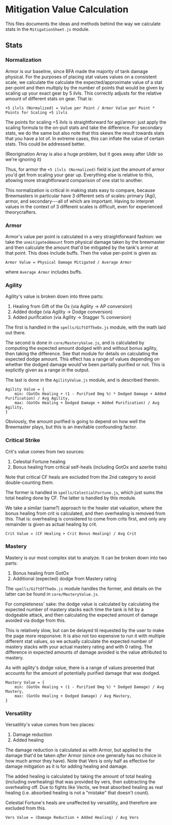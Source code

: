 # Mitigation Value Calculation

This files documents the ideas and methods behind the way we calculate stats in
the `MitigationSheet.js` module.

## Stats

### Normalization

Armor is our baseline, since BFA made the majority of tank damage physical.
For the purposes of placing stat values values on a consistent scale, we
calculate the calculate the expected/approximate value of a stat per-point and
then multiply by the number of points that would be given by scaling up your
exact gear by 5 ilvls. This correctly adjusts for the relative amount of
different stats on gear. That is:

```
+5 ilvls (Normalized) = Value per Point / Armor Value per Point * Points for Scaling +5 ilvls
```

The points for scaling +5 ilvls is straightforward for agi/armor: just apply
the scaling formula to the on-pull stats and take the difference. For secondary stats, we do the
same but also note that this skews the result towards stats that you have a lot
of. In extreme cases, this can inflate the value of certain stats. This could
be addressed better.

(Reorigination Array is also a huge problem, but it goes away after Uldir so
we're ignoring it)

Thus, for armor the `+5 ilvls (Normalized)` field is just the amount of armor
you'd get from scaling your gear up. Everything else is relative to this,
allowing more straightforward comparison of one stat to another.

This normalization is critical in making stats easy to compare, because
Brewmasters in particular have 3 different sets of scales: primary (Agi),
armor, and secondary---all of which are important. Having to interpret values
in the context of 3 different scales is difficult, even for experienced
theorycrafters.

### Armor

Armor's value per point is calculated in a very straightforward fashion: we
take the `unmitigatedAmount` from physical damage taken by the brewmaster and
then calculate the amount that'd be mitigated by the tank's armor at that
point. This does include buffs. Then the value per-point is given as:

```
Armor Value = Physical Damage Mitigated / Average Armor
```

where `Average Armor` includes buffs.

### Agility

Agility's value is broken down into three parts:

1. Healing from Gift of the Ox (via Agility -> AP conversion)
2. Added dodge (via Agility -> Dodge conversion)
3. Added purification (via Agility -> Stagger % conversion)

The first is handled in the `spells/GiftOfTheOx.js` module, with the math laid
out there.

The second is done in `core/MasteryValue.js`, and is calculated by computing
the expected amount dodged with and without bonus agility, then taking the
difference. See that module for details on calculating the expected dodge
amount. This effect has a range of values depending on whether the dodged
damage would've been partially purified or not. This is explicitly given as
a range in the output.

The last is done in the `AgilityValue.js` module, and is described therein.

```
Agility Value = {
    min: (GotOx Healing + (1 - Purified Dmg %) * Dodged Damage + Added Purification) / Avg Agility,
    max: (GotOx Healing + Dodged Damage + Added Purification) / Avg Agility,
}
```

Obviously, the amount purified is going to depend on how well the Brewmaster
plays, but this is an inevitable confounding factor.

### Critical Strike

Crit's value comes from two sources:

1. Celestial Fortune healing
2. Bonus healing from critical self-heals (including GotOx and azerite traits)

Note that critical CF heals are excluded from the 2nd category to avoid
double-counting them.

The former is handled in `spells/CelestialFortune.js`, which just sums the
total healing done by CF. The latter is handled by this module.

We take a similar (same?) approach to the healer stat valuation, where the
bonus healing from crit is calculated, and then overhealing is removed from
this. That is: overhealing is considered to come from crits first, and only any
remainder is given as actual healing by crit.

```
Crit Value = (CF Healing + Crit Bonus Healing) / Avg Crit
```

### Mastery

Mastery is our most complex stat to analyze. It can be broken down into two
parts:

1. Bonus healing from GotOx
2. Additional (expected) dodge from Mastery rating

The `spells/GiftOfTheOx.js` module handles the former, and details on the
latter can be found in `core/MasteryValue.js`.

For completeness' sake: the dodge value is calculated by calculating the
expected number of mastery stacks each time the tank is hit by a dodgeable
attack, and then calculating the expected amount of damage avoided via dodge
from this. 

This is relatively slow, but can be delayed til requested by the
user to make the page more responsive. It is also not too expensive to run it
with multiple different stat values, so we actually calculate the expected
number of mastery stacks with your actual mastery rating and with 0 rating. The
difference in expected amounts of damage avoided is the value attributed to
mastery.

As with agility's dodge value, there is a range of values presented that
accounts for the amount of potentially purified damage that was dodged.

```
Mastery Value = {
    min: (GotOx Healing + (1 - Purified Dmg %) * Dodged Damage) / Avg Mastery,
    max: (GotOx Healing + Dodged Damage) / Avg Mastery,
}
```

### Versatility

Versatility's value comes from two places:

1. Damage reduction
2. Added healing

The damage reduction is calculated as with Armor, but applied to the damage
that'd be taken *after* Armor (since one generally has no choice in how much
armor they have). Note that Vers is only half as effective for damage
mitigation as it is for adding healing and damage.

The added healing is calculated by taking the amount of total healing
(including overhealing) that was provided by vers, then subtracting the
overhealing off. Due to fights like Vectis, we treat absorbed healing as real
healing (i.e. absorbed healing is not a "mistake" that doesn't count).

Celestial Fortune's heals are unaffected by versatility, and therefore are
excluded from this.

```
Vers Value = (Damage Reduction + Added Healing) / Avg Vers
```
